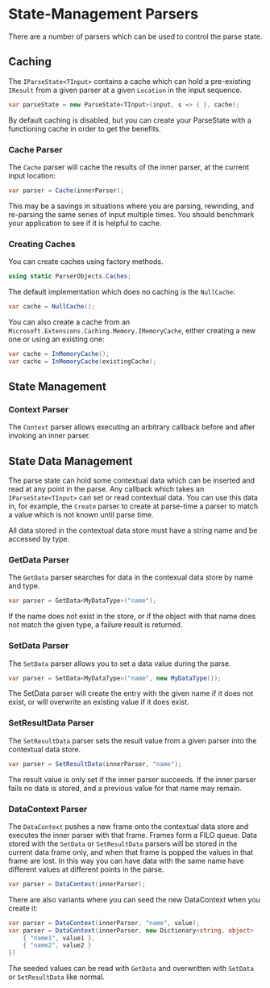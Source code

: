 # State-Management Parsers

There are a number of parsers which can be used to control the parse state.

## Caching

The `IParseState<TInput>` contains a cache which can hold a pre-existing `IResult` from a given parser at a given `Location` in the input sequence. 

```csharp
var parseState = new ParseState<TInput>(input, s => { }, cache);
```

By default caching is disabled, but you can create your ParseState with a functioning cache in order to get the benefits.

### Cache Parser

The `Cache` parser will cache the results of the inner parser, at the current input location:

```csharp
var parser = Cache(innerParser);
```

This may be a savings in situations where you are parsing, rewinding, and re-parsing the same series of input multiple times. You should benchmark your application to see if it is helpful to cache.

### Creating Caches

You can create caches using factory methods.

```csharp
using static ParserObjects.Caches;
```

The default implementation which does no caching is the `NullCache`:

```csharp
var cache = NullCache();
```

You can also create a cache from an `Microsoft.Extensions.Caching.Memory.IMemoryCache`, either creating a new one or using an existing one:

```csharp
var cache = InMemoryCache();
var cache = InMemoryCache(existingCache);
```

## State Management

### Context Parser

The `Context` parser allows executing an arbitrary callback before and after invoking an inner parser. 

## State Data Management

The parse state can hold some contextual data which can be inserted and read at any point in the parse. Any callback which takes an `IParseState<TInput>` can set or read contextual data. You can use this data in, for example, the `Create` parser to create at parse-time a parser to match a value which is not known until parse time. 

All data stored in the contextual data store must have a string name and be accessed by type. 

### GetData Parser

The `GetData` parser searches for data in the contexual data store by name and type.

```csharp
var parser = GetData<MyDataType>("name");
```

If the name does not exist in the store, or if the object with that name does not match the given type, a failure result is returned.

### SetData Parser

The `SetData` parser allows you to set a data value during the parse.

```csharp
var parser = SetData<MyDataType>("name", new MyDataType());
```

The SetData parser will create the entry with the given name if it does not exist, or will overwrite an existing value if it does exist.

### SetResultData Parser

The `SetResultData` parser sets the result value from a given parser into the contextual data store.

```csharp
var parser = SetResultData(innerParser, "name");
```

The result value is only set if the inner parser succeeds. If the inner parser fails no data is stored, and a previous value for that name may remain.

### DataContext Parser

The `DataContext` pushes a new frame onto the contextual data store and executes the inner parser with that frame. Frames form a FILO queue. Data stored with the `SetData` or `SetResultData` parsers will be stored in the current data frame only, and when that frame is popped the values in that frame are lost. In this way you can have data with the same name have different values at different points in the parse.

```csharp
var parser = DataContext(innerParser);
```

There are also variants where you can seed the new DataContext when you create it:

```csharp
var parser = DataContext(innerParser, "name", value);
var parser = DataContext(innerParser, new Dictionary<string, object>
    { "name1", value1 },
    { "name2", value2 }
})
```

The seeded values can be read with `GetData` and overwritten with `SetData` or `SetResultData` like normal.
